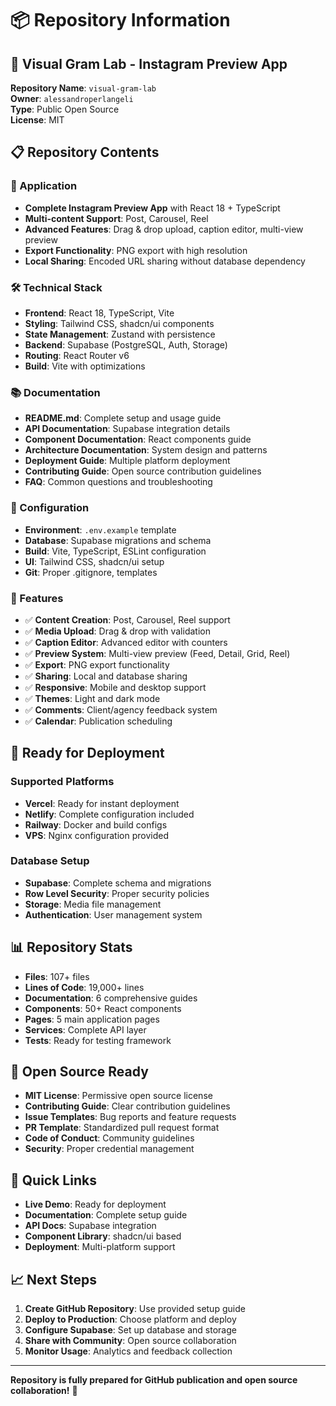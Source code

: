 # 📦 Repository Information

## 🎯 Visual Gram Lab - Instagram Preview App

**Repository Name**: `visual-gram-lab`  
**Owner**: `alessandroperlangeli`  
**Type**: Public Open Source  
**License**: MIT  

## 📋 Repository Contents

### 🚀 Application
- **Complete Instagram Preview App** with React 18 + TypeScript
- **Multi-content Support**: Post, Carousel, Reel
- **Advanced Features**: Drag & drop upload, caption editor, multi-view preview
- **Export Functionality**: PNG export with high resolution
- **Local Sharing**: Encoded URL sharing without database dependency

### 🛠️ Technical Stack
- **Frontend**: React 18, TypeScript, Vite
- **Styling**: Tailwind CSS, shadcn/ui components
- **State Management**: Zustand with persistence
- **Backend**: Supabase (PostgreSQL, Auth, Storage)
- **Routing**: React Router v6
- **Build**: Vite with optimizations

### 📚 Documentation
- **README.md**: Complete setup and usage guide
- **API Documentation**: Supabase integration details
- **Component Documentation**: React components guide
- **Architecture Documentation**: System design and patterns
- **Deployment Guide**: Multiple platform deployment
- **Contributing Guide**: Open source contribution guidelines
- **FAQ**: Common questions and troubleshooting

### 🔧 Configuration
- **Environment**: `.env.example` template
- **Database**: Supabase migrations and schema
- **Build**: Vite, TypeScript, ESLint configuration
- **UI**: Tailwind CSS, shadcn/ui setup
- **Git**: Proper .gitignore, templates

### 🎨 Features
- ✅ **Content Creation**: Post, Carousel, Reel support
- ✅ **Media Upload**: Drag & drop with validation
- ✅ **Caption Editor**: Advanced editor with counters
- ✅ **Preview System**: Multi-view preview (Feed, Detail, Grid, Reel)
- ✅ **Export**: PNG export functionality
- ✅ **Sharing**: Local and database sharing
- ✅ **Responsive**: Mobile and desktop support
- ✅ **Themes**: Light and dark mode
- ✅ **Comments**: Client/agency feedback system
- ✅ **Calendar**: Publication scheduling

## 🚀 Ready for Deployment

### Supported Platforms
- **Vercel**: Ready for instant deployment
- **Netlify**: Complete configuration included
- **Railway**: Docker and build configs
- **VPS**: Nginx configuration provided

### Database Setup
- **Supabase**: Complete schema and migrations
- **Row Level Security**: Proper security policies
- **Storage**: Media file management
- **Authentication**: User management system

## 📊 Repository Stats

- **Files**: 107+ files
- **Lines of Code**: 19,000+ lines
- **Documentation**: 6 comprehensive guides
- **Components**: 50+ React components
- **Pages**: 5 main application pages
- **Services**: Complete API layer
- **Tests**: Ready for testing framework

## 🎯 Open Source Ready

- **MIT License**: Permissive open source license
- **Contributing Guide**: Clear contribution guidelines
- **Issue Templates**: Bug reports and feature requests
- **PR Template**: Standardized pull request format
- **Code of Conduct**: Community guidelines
- **Security**: Proper credential management

## 🔗 Quick Links

- **Live Demo**: Ready for deployment
- **Documentation**: Complete setup guide
- **API Docs**: Supabase integration
- **Component Library**: shadcn/ui based
- **Deployment**: Multi-platform support

## 📈 Next Steps

1. **Create GitHub Repository**: Use provided setup guide
2. **Deploy to Production**: Choose platform and deploy
3. **Configure Supabase**: Set up database and storage
4. **Share with Community**: Open source collaboration
5. **Monitor Usage**: Analytics and feedback collection

---

**Repository is fully prepared for GitHub publication and open source collaboration!** 🎉
